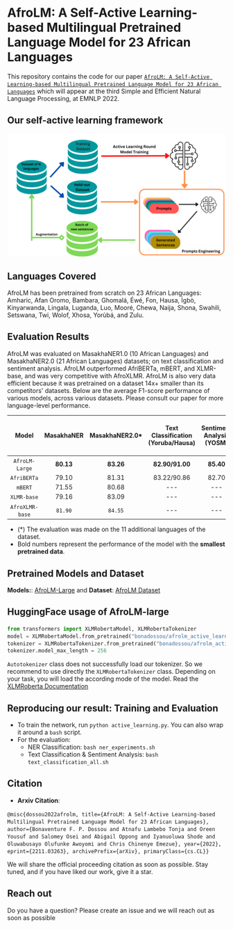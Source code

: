 # AfroLM: A Self-Active Learning-based Multilingual Pretrained Language Model for 23 African Languages

This repository contains the code for our paper [`AfroLM: A Self-Active Learning-based Multilingual Pretrained Language Model for 23 African Languages`](https://arxiv.org/pdf/2211.03263.pdf) which will appear at the third Simple and Efficient Natural Language Processing, at EMNLP 2022.

## Our self-active learning framework
![Model](afrolm.png)

## Languages Covered
AfroLM has been pretrained from scratch on 23 African Languages: Amharic, Afan Oromo, Bambara, Ghomalá, Éwé, Fon, Hausa, Ìgbò, Kinyarwanda, Lingala, Luganda, Luo, Mooré, Chewa, Naija, Shona, Swahili, Setswana, Twi, Wolof, Xhosa, Yorùbá, and Zulu.

## Evaluation Results
AfroLM was evaluated on MasakhaNER1.0 (10 African Languages) and MasakhaNER2.0 (21 African Languages) datasets; on text classification and sentiment analysis. AfroLM outperformed AfriBERTa, mBERT, and XLMR-base, and was very competitive with AfroXLMR. AfroLM is also very data efficient because it was pretrained on a dataset 14x+ smaller than its competitors' datasets. Below are the average F1-score performance of various models, across various datasets. Please consult our paper for more language-level performance.

Model | MasakhaNER | MasakhaNER2.0* | Text Classification (Yoruba/Hausa) | Sentiment Analysis (YOSM) | OOD Sentiment Analysis (Twitter -> YOSM) |
|:---: |:---: |:---: | :---: |:---: | :---: |
`AfroLM-Large` | **80.13** | **83.26** | **82.90/91.00** | **85.40** | **68.70** |
`AfriBERTa` | 79.10 | 81.31 | 83.22/90.86 | 82.70 | 65.90 |
`mBERT` | 71.55 | 80.68 | --- | --- | --- |
`XLMR-base` | 79.16 | 83.09 | --- | --- | --- |
`AfroXLMR-base` | `81.90` | `84.55` | --- | --- | --- |

- (*) The evaluation was made on the 11 additional languages of the dataset.
- Bold numbers represent the performance of the model with the **smallest pretrained data**.
## Pretrained Models and Dataset

**Models:**: [AfroLM-Large](https://huggingface.co/bonadossou/afrolm_active_learning) and **Dataset**: [AfroLM Dataset](https://huggingface.co/datasets/bonadossou/afrolm_active_learning_dataset)

## HuggingFace usage of AfroLM-large
```python
from transformers import XLMRobertaModel, XLMRobertaTokenizer
model = XLMRobertaModel.from_pretrained("bonadossou/afrolm_active_learning")
tokenizer = XLMRobertaTokenizer.from_pretrained("bonadossou/afrolm_active_learning")
tokenizer.model_max_length = 256
```

`Autotokenizer` class does not successfully load our tokenizer. So we recommend to use directly the `XLMRobertaTokenizer` class. Depending on your task, you will load the according mode of the model. Read the [XLMRoberta Documentation](https://huggingface.co/docs/transformers/model_doc/xlm-roberta)

## Reproducing our result: Training and Evaluation

- To train the network, run `python active_learning.py`. You can also wrap it around a `bash` script.
- For the evaluation:
    - NER Classification: `bash ner_experiments.sh`
    - Text Classification & Sentiment Analysis: `bash text_classification_all.sh`
    

## Citation
 - **Arxiv Citation**:
 
 ``@misc{dossou2022afrolm,
      title={AfroLM: A Self-Active Learning-based Multilingual Pretrained Language Model for 23 African Languages}, 
      author={Bonaventure F. P. Dossou and Atnafu Lambebo Tonja and Oreen Yousuf and Salomey Osei and Abigail Oppong and Iyanuoluwa Shode and Oluwabusayo Olufunke Awoyomi and Chris Chinenye Emezue},
      year={2022},
      eprint={2211.03263},
      archivePrefix={arXiv},
      primaryClass={cs.CL}}``

We will share the official proceeding citation as soon as possible. Stay tuned, and if you have liked our work, give it a star.
## Reach out

Do you have a question? Please create an issue and we will reach out as soon as possible
